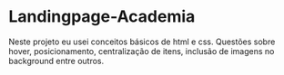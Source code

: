 # Landingpage-Academia
Neste projeto eu usei conceitos básicos de html e css.
Questões sobre hover, posicionamento, centralização de itens, inclusão de imagens no background entre outros.
